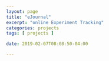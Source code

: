 ```yaml
---
layout: page
title: "eJournal"
excerpt: "online Experiment Tracking"
categories: projects
tags: [ projects ]

date: 2019-02-07T08:08:50-04:00

---
```

